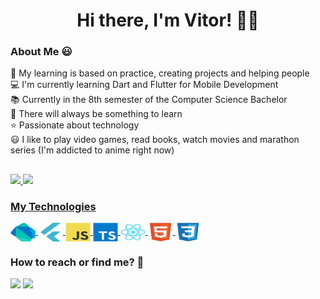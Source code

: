 
<h1 align="center">Hi there, I'm Vitor! 👋🏽</h1>

<h3>About Me 😃</h3>
📖 My learning is based on practice, creating projects and helping people<br>
💻 I'm currently learning Dart and Flutter for Mobile Development<br>
📚 Currently in the 8th semester of the Computer Science Bachelor<br>
🧠 There will always be something to learn<br>
⭐ Passionate about technology<br>
😃 I like to play video games, read books, watch movies and marathon series (I'm addicted to anime right now)<br>

##

<div>
  <a href="https://github.com/vsilvadev">
  <img height="180em" src="https://github-readme-stats.vercel.app/api?username=vsilvadev&show_icons=true&theme=dark&include_all_commits=true&count_private=true"/>
  <img height="180em" src="https://github-readme-stats.vercel.app/api/top-langs/?username=vsilvadev&layout=compact&langs_count=7&theme=dark"/>
</div>
  
<h3>My Technologies</h3>
<div style="display: inline_block">
  <a href = "https://dart.dev/" target="_blank">
    <img align="center" alt="Vitor-Dart" height="30" width="40" src="https://raw.githubusercontent.com/devicons/devicon/master/icons/dart/dart-original.svg">
  </a>
  <a href = "https://flutter.dev/" target="_blank">
        <img align="center" alt="Vitor-Flutter" height="30" width="40" src="https://raw.githubusercontent.com/devicons/devicon/master/icons/flutter/flutter-plain.svg">
  </a>
  <a href = "https://www.javascript.com/" target="_blank">
    <img align="center" alt="Vitor-JavaScript" height="30" width="40" src="https://raw.githubusercontent.com/devicons/devicon/master/icons/javascript/javascript-original.svg">
  </a>
  <a href = "https://www.typescriptlang.org/" target="_blank">
    <img align="center" alt="Vitor-TS" height="30" width="40" src="https://raw.githubusercontent.com/devicons/devicon/master/icons/typescript/typescript-original.svg">
  </a>
  <a href = "https://reactjs.org/" target="_blank">
    <img align="center" alt="Vitor-react" height="30" width="40" src="https://raw.githubusercontent.com/devicons/devicon/master/icons/react/react-original.svg">
  </a>
  <a href = "https://www.w3schools.com/html/" target="_blank">
    <img align="center" alt="Vitor-html5" height="30" width="40" src="https://raw.githubusercontent.com/devicons/devicon/master/icons/html5/html5-original.svg">
  </a>
  <a href = "https://www.w3schools.com/css/" target="_blank">
    <img align="center" alt="Vitor-css3" height="30" width="40" src="https://raw.githubusercontent.com/devicons/devicon/master/icons/css3/css3-original.svg">
  </a>
</div>  
  
<h3>How to reach or find me? 💬</h3>
<div> 
  <a href = "mailto:vitorabsilva10@gmail.com"><img src="https://img.shields.io/badge/-Gmail-%23333?style=for-the-badge&logo=gmail&logoColor=white" target="_blank"></a>
  <a href="https://www.linkedin.com/in/vitor-andre-batista-silva/" target="_blank"><img src="https://img.shields.io/badge/-LinkedIn-%230077B5?style=for-the-badge&logo=linkedin&logoColor=white" target="_blank"></a> 
</div>

